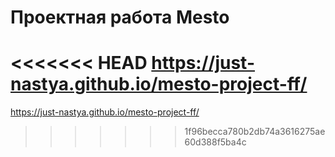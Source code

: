 # Проектная работа Mesto

<<<<<<< HEAD
https://just-nastya.github.io/mesto-project-ff/
=======
https://just-nastya.github.io/mesto-project-ff/
>>>>>>> 1f96becca780b2db74a3616275ae60d388f5ba4c
